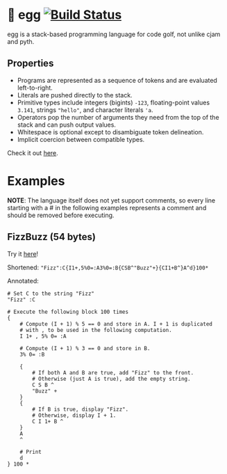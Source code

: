 🥚 egg [![Build Status](https://travis-ci.org/forestbelton/egg.svg?branch=master)](https://travis-ci.org/forestbelton/egg)
===

egg is a stack-based programming language for code golf, not unlike cjam and pyth.

Properties
----------

* Programs are represented as a sequence of tokens and are evaluated left-to-right.
* Literals are pushed directly to the stack.
* Primitive types include integers (bigints) `-123`, floating-point values `3.141`, strings `"hello"`, and character literals `'a`.
* Operators pop the number of arguments they need from the top of the stack and can push output values.
* Whitespace is optional except to disambiguate token delineation.
* Implicit coercion between compatible types.

Check it out [here](https://forestbelton.github.io/egg/).

Examples
========

**NOTE**: The language itself does not yet support comments, so every line starting with a # in the following examples represents a comment and should be removed before executing.

FizzBuzz (54 bytes)
--------

Try it [here](https://forestbelton.github.io/egg/?try="Fizz"%3AC%7BI1%2B%2C5%250%3D%3AA3%250%3D%3AB%7BCSB%5E"Buzz"C%7D%7BCI1%2BB%5E%7DA%5Ed%7D100*#interpreter)!

Shortened: `"Fizz":C{I1+,5%0=:A3%0=:B{CSB^"Buzz"+}{CI1+B^}A^d}100*`

Annotated:
```
# Set C to the string "Fizz"
"Fizz" :C

# Execute the following block 100 times
{
    # Compute (I + 1) % 5 == 0 and store in A. I + 1 is duplicated
    # with , to be used in the following computation.
    I 1+ , 5% 0= :A

    # Compute (I + 1) % 3 == 0 and store in B.
    3% 0= :B

    {
        # If both A and B are true, add "Fizz" to the front.
        # Otherwise (just A is true), add the empty string.
        C S B ^
        "Buzz" +
    }
    {
        # If B is true, display "Fizz".
        # Otherwise, display I + 1.
        C I 1+ B ^
    }
    A
    ^

    # Print
    d
} 100 *

```
